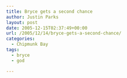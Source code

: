 ```yaml
---
title: Bryce gets a second chance
author: Justin Parks
layout: post
date: 2005-12-15T02:37:49+00:00
url: /2005/12/14/bryce-gets-a-second-chance/
categories:
  - Chipmunk Bay
tags:
  - bryce
  - god

---
```


